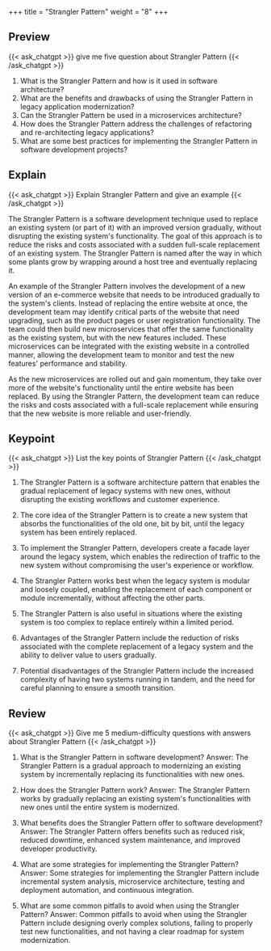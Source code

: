 +++
title = "Strangler Pattern"
weight = "8"
+++
## Preview
{{< ask_chatgpt >}}
give me five question about Strangler Pattern
{{< /ask_chatgpt >}}



1. What is the Strangler Pattern and how is it used in software architecture? 
2. What are the benefits and drawbacks of using the Strangler Pattern in legacy application modernization? 
3. Can the Strangler Pattern be used in a microservices architecture? 
4. How does the Strangler Pattern address the challenges of refactoring and re-architecting legacy applications? 
5. What are some best practices for implementing the Strangler Pattern in software development projects?   

## Explain
{{< ask_chatgpt >}}
Explain Strangler Pattern and give an example
{{< /ask_chatgpt >}}



The Strangler Pattern is a software development technique used to replace an existing system (or part of it) with an improved version gradually, without disrupting the existing system's functionality. The goal of this approach is to reduce the risks and costs associated with a sudden full-scale replacement of an existing system. The Strangler Pattern is named after the way in which some plants grow by wrapping around a host tree and eventually replacing it.

An example of the Strangler Pattern involves the development of a new version of an e-commerce website that needs to be introduced gradually to the system's clients. Instead of replacing the entire website at once, the development team may identify critical parts of the website that need upgrading, such as the product pages or user registration functionality. The team could then build new microservices that offer the same functionality as the existing system, but with the new features included. These microservices can be integrated with the existing website in a controlled manner, allowing the development team to monitor and test the new features' performance and stability.

As the new microservices are rolled out and gain momentum, they take over more of the website's functionality until the entire website has been replaced. By using the Strangler Pattern, the development team can reduce the risks and costs associated with a full-scale replacement while ensuring that the new website is more reliable and user-friendly.   

## Keypoint
{{< ask_chatgpt >}}
List the key points of Strangler Pattern
{{< /ask_chatgpt >}}



1. The Strangler Pattern is a software architecture pattern that enables the gradual replacement of legacy systems with new ones, without disrupting the existing workflows and customer experience.

2. The core idea of the Strangler Pattern is to create a new system that absorbs the functionalities of the old one, bit by bit, until the legacy system has been entirely replaced.

3. To implement the Strangler Pattern, developers create a facade layer around the legacy system, which enables the redirection of traffic to the new system without compromising the user's experience or workflow.

4. The Strangler Pattern works best when the legacy system is modular and loosely coupled, enabling the replacement of each component or module incrementally, without affecting the other parts.

5. The Strangler Pattern is also useful in situations where the existing system is too complex to replace entirely within a limited period.

6. Advantages of the Strangler Pattern include the reduction of risks associated with the complete replacement of a legacy system and the ability to deliver value to users gradually.

7. Potential disadvantages of the Strangler Pattern include the increased complexity of having two systems running in tandem, and the need for careful planning to ensure a smooth transition.   

## Review
{{< ask_chatgpt >}}
Give me 5 medium-difficulty questions with answers about Strangler Pattern
{{< /ask_chatgpt >}}



1. What is the Strangler Pattern in software development?
Answer: The Strangler Pattern is a gradual approach to modernizing an existing system by incrementally replacing its functionalities with new ones.

2. How does the Strangler Pattern work?
Answer: The Strangler Pattern works by gradually replacing an existing system's functionalities with new ones until the entire system is modernized.

3. What benefits does the Strangler Pattern offer to software development?
Answer: The Strangler Pattern offers benefits such as reduced risk, reduced downtime, enhanced system maintenance, and improved developer productivity.

4. What are some strategies for implementing the Strangler Pattern?
Answer: Some strategies for implementing the Strangler Pattern include incremental system analysis, microservice architecture, testing and deployment automation, and continuous integration.

5. What are some common pitfalls to avoid when using the Strangler Pattern?
Answer: Common pitfalls to avoid when using the Strangler Pattern include designing overly complex solutions, failing to properly test new functionalities, and not having a clear roadmap for system modernization.   

